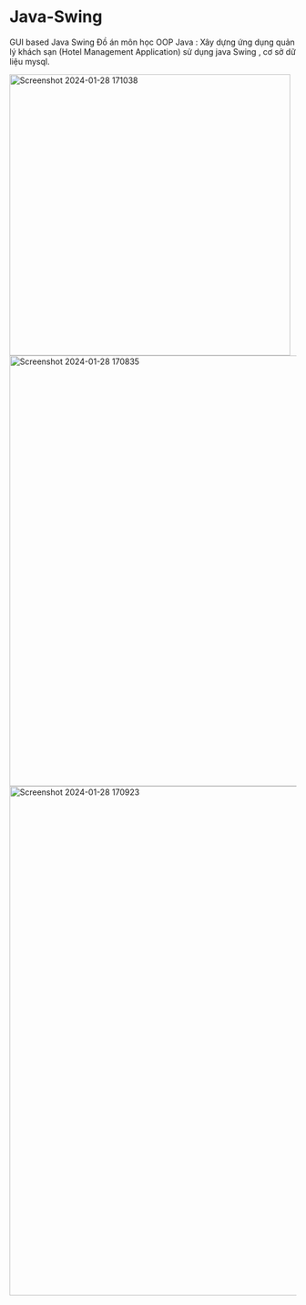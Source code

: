 # Java-Swing
GUI based Java Swing
Đồ án môn học OOP Java : Xây dựng ứng dụng quản lý khách sạn (Hotel Management Application) sử dụng java Swing , cơ sở dữ liệu mysql.

<img width="493" alt="Screenshot 2024-01-28 171038" src="https://github.com/hoangtubongdem153/Java-Swing/assets/102464694/ae5431b7-66ac-45b7-a19a-c460e7ce457d">

<img width="755" alt="Screenshot 2024-01-28 170835" src="https://github.com/hoangtubongdem153/Java-Swing/assets/102464694/88757ed3-e1d6-4de2-a943-fb3d6135dd71">

<img width="893" alt="Screenshot 2024-01-28 170923" src="https://github.com/hoangtubongdem153/Java-Swing/assets/102464694/923eac2e-fce7-4d99-ada4-76a41b0a7da1">
